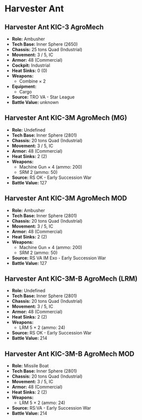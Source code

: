 # Harvester Ant
## Harvester Ant KIC-3 AgroMech
- **Role:** Ambusher
- **Tech Base:** Inner Sphere (2650)
- **Chassis:** 25 tons Quad (Industrial)
- **Movement:** 3 / 5, IC
- **Armor:** 48 (Commercial)
- **Cockpit:** Industrial
- **Heat Sinks:** 0 (0)
- **Weapons:**
  - Combine × 2
- **Equipment:**
  - Cargo
- **Source:** TRO VA - Star League
- **Battle Value:** unknown

## Harvester Ant KIC-3M AgroMech (MG)
- **Role:** Undefined
- **Tech Base:** Inner Sphere (2801)
- **Chassis:** 20 tons Quad (Industrial)
- **Movement:** 3 / 5, IC
- **Armor:** 48 (Commercial)
- **Heat Sinks:** 2 (2)
- **Weapons:**
  - Machine Gun × 4 (ammo: 200)
  - SRM 2 (ammo: 50)
- **Source:** RS OK - Early Succession War
- **Battle Value:** 127

## Harvester Ant KIC-3M AgroMech MOD
- **Role:** Ambusher
- **Tech Base:** Inner Sphere (2801)
- **Chassis:** 20 tons Quad (Industrial)
- **Movement:** 3 / 5, IC
- **Armor:** 48 (Commercial)
- **Heat Sinks:** 2 (2)
- **Weapons:**
  - Machine Gun × 4 (ammo: 200)
  - SRM 2 (ammo: 50)
- **Source:** RS VA IM Exo - Early Succession War
- **Battle Value:** 127

## Harvester Ant KIC-3M-B AgroMech (LRM)
- **Role:** Undefined
- **Tech Base:** Inner Sphere (2801)
- **Chassis:** 20 tons Quad (Industrial)
- **Movement:** 3 / 5, IC
- **Armor:** 48 (Commercial)
- **Heat Sinks:** 2 (2)
- **Weapons:**
  - LRM 5 × 2 (ammo: 24)
- **Source:** RS OK - Early Succession War
- **Battle Value:** 214

## Harvester Ant KIC-3M-B AgroMech MOD
- **Role:** Missile Boat
- **Tech Base:** Inner Sphere (2801)
- **Chassis:** 20 tons Quad (Industrial)
- **Movement:** 3 / 5, IC
- **Armor:** 48 (Commercial)
- **Heat Sinks:** 2 (2)
- **Weapons:**
  - LRM 5 × 2 (ammo: 24)
- **Source:** RS:VA - Early Succession War
- **Battle Value:** 214


